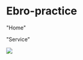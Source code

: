 # Ebro-practice
<html>
<body>
<div class = "nav">
<h>
<p> "Home"<p>
<P> "Service"<P>
<img src =
</h>
</div>
</body>
</html>
